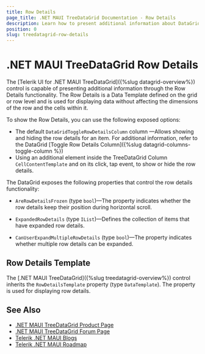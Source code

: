 ```yaml
---
title: Row Details
page_title: .NET MAUI TreeDataGrid Documentation - Row Details
description: Learn how to present additional information about DataGrid rows by using the row details functionality.
position: 0
slug: treedatagrid-row-details
---
```


# .NET MAUI TreeDataGrid Row Details

The [Telerik UI for .NET MAUI TreeDataGrid]({%slug datagrid-overview%}) control is capable of presenting additional information through the Row Details functionality. The Row Details is a Data Template defined on the grid or row level and is used for displaying data without affecting the dimensions of the row and the cells within it.

To show the Row Details, you can use the following exposed options:

- The default `DataGridToggleRowDetailsColumn` column &mdash;Allows showing and hiding the row details for an item. For additional information, refer to the DataGrid [Toggle Row Details Column]({%slug datagrid-columns-toggle-column %})
- Using an additional element inside the TreeDataGrid Column `CellContentTemplate` and on its click, tap event, to show or hide the row details.

The DataGrid exposes the following properties that control the row details functionality:

* `AreRowDetailsFrozen` (type `bool`)&mdash;The property indicates whether the row details keep their position during horizontal scroll.

* `ExpandedRowDetails` (type `IList`)&mdash;Defines the collection of items that have expanded row details.

* `CanUserExpandMultipleRowDetails` (type `bool`)&mdash;The property indicates whether multiple row details can be expanded.

## Row Details Template

The [.NET MAUI TreeDataGrid]({%slug treedatagrid-overview%}) control inherits the `RowDetailsTemplate` property (type `DataTemplate`). The property is used for displaying row details. 

## See Also

- [.NET MAUI TreeDataGrid Product Page](https://www.telerik.com/maui-ui/treedatagrid)
- [.NET MAUI TreeDataGrid Forum Page](https://www.telerik.com/forums/maui?tagId=1801)
- [Telerik .NET MAUI Blogs](https://www.telerik.com/blogs/mobile-net-maui)
- [Telerik .NET MAUI Roadmap](https://www.telerik.com/support/whats-new/maui-ui/roadmap)
